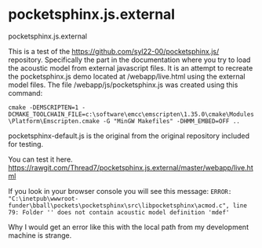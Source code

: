 # pocketsphinx.js.external
pocketsphinx.js.external

This is a test of the https://github.com/syl22-00/pocketsphinx.js/ repository.  Specifically the part in the documentation where you try to load the acoustic model from external javascript files.  It is an attempt to recreate the pocketsphinx.js demo located at /webapp/live.html using the external model files.  The file /webapp/js/pocketsphinx.js was created using this command:

`cmake -DEMSCRIPTEN=1 -DCMAKE_TOOLCHAIN_FILE=c:\software\emcc\emscripten\1.35.0\cmake\Modules\Platform\Emscripten.cmake -G "MinGW Makefiles" -DHMM_EMBED=OFF ..`

pocketsphinx-default.js is the original from the original repository included for testing.

You can test it here.
https://rawgit.com/Thread7/pocketsphinx.js.external/master/webapp/live.html

If you look in your browser console you will see this message:
`ERROR: "C:\inetpub\wwwroot-funder\bball\pockets\pocketsphinx\src\libpocketsphinx\acmod.c", line 79: Folder '' does not contain acoustic model definition 'mdef'`

Why I would get an error like this with the local path from my development machine is strange.



